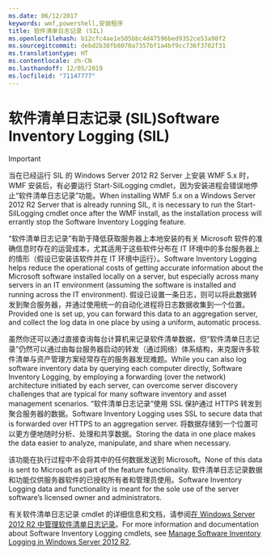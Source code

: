 ```yaml
---
ms.date: 06/12/2017
keywords: wmf,powershell,安装程序
title: 软件清单日志记录 (SIL)
ms.openlocfilehash: b12cfc4ae1e505bbc4d47596bed9352ce53a98f2
ms.sourcegitcommit: debd2b38fb8070a7357bf1a4bf9cc736f3702f31
ms.translationtype: HT
ms.contentlocale: zh-CN
ms.lasthandoff: 12/05/2019
ms.locfileid: "71147777"
---
```

# <a name="software-inventory-logging-sil"></a><span data-ttu-id="14fd4-103">软件清单日志记录 (SIL)</span><span class="sxs-lookup"><span data-stu-id="14fd4-103">Software Inventory Logging (SIL)</span></span>

> [!IMPORTANT]
> <span data-ttu-id="14fd4-104">当在已经运行 SIL 的 Windows Server 2012 R2 Server 上安装 WMF 5.x 时，WMF 安装后，有必要运行 Start-SilLogging cmdlet，因为安装进程会错误地停止“软件清单日志记录”功能。</span><span class="sxs-lookup"><span data-stu-id="14fd4-104">When installing WMF 5.x on a Windows Server 2012 R2 Server that is already running SIL, it is necessary to run the Start-SilLogging cmdlet once after the WMF install, as the installation process will errantly stop the Software Inventory Logging feature.</span></span>

<span data-ttu-id="14fd4-105">“软件清单日志记录”有助于降低获取服务器上本地安装的有关 Microsoft 软件的准确信息时存在的运营成本，尤其适用于这些软件分布在 IT 环境中的多台服务器上的情形（假设已安装该软件并在 IT 环境中运行）。</span><span class="sxs-lookup"><span data-stu-id="14fd4-105">Software Inventory Logging helps reduce the operational costs of getting accurate information about the Microsoft software installed locally on a server, but especially across many servers in an IT environment (assuming the software is installed and running across the IT environment).</span></span> <span data-ttu-id="14fd4-106">假设已设置一条日志，则可以将此数据转发到聚合服务器，并通过使用统一的自动化进程将日志数据收集到一个位置。</span><span class="sxs-lookup"><span data-stu-id="14fd4-106">Provided one is set up, you can forward this data to an aggregation server, and collect the log data in one place by using a uniform, automatic process.</span></span>

<span data-ttu-id="14fd4-107">虽然你还可以通过直接查询每台计算机来记录软件清单数据，但“软件清单日志记录”仍然可以通过由每台服务器启动的转发（通过网络）体系结构，来克服许多软件清单与资产管理方案经常存在的服务器发现难题。</span><span class="sxs-lookup"><span data-stu-id="14fd4-107">While you can also log software inventory data by querying each computer directly, Software Inventory Logging, by employing a forwarding (over the network) architecture initiated by each server, can overcome server discovery challenges that are typical for many software inventory and asset management scenarios.</span></span> <span data-ttu-id="14fd4-108">“软件清单日志记录”使用 SSL 保护通过 HTTPS 转发到聚合服务器的数据。</span><span class="sxs-lookup"><span data-stu-id="14fd4-108">Software Inventory Logging uses SSL to secure data that is forwarded over HTTPS to an aggregation server.</span></span> <span data-ttu-id="14fd4-109">将数据存储到一个位置可以更方便地随时分析、处理和共享数据。</span><span class="sxs-lookup"><span data-stu-id="14fd4-109">Storing the data in one place makes the data easier to analyze, manipulate, and share when necessary.</span></span>

<span data-ttu-id="14fd4-110">该功能在执行过程中不会将其中的任何数据发送到 Microsoft。</span><span class="sxs-lookup"><span data-stu-id="14fd4-110">None of this data is sent to Microsoft as part of the feature functionality.</span></span> <span data-ttu-id="14fd4-111">软件清单日志记录数据和功能仅供服务器软件的已授权所有者和管理员使用。</span><span class="sxs-lookup"><span data-stu-id="14fd4-111">Software Inventory Logging data and functionality is meant for the sole use of the server software’s licensed owner and administrators.</span></span>

<span data-ttu-id="14fd4-112">有关软件清单日志记录 cmdlet 的详细信息和文档，请参阅[在 Windows Server 2012 R2 中管理软件清单日志记录](/previous-versions/windows/it-pro/windows-server-2012-R2-and-2012/dn383584(v=ws.11))。</span><span class="sxs-lookup"><span data-stu-id="14fd4-112">For more information and documentation about Software Inventory Logging cmdlets, see [Manage Software Inventory Logging in Windows Server 2012 R2](/previous-versions/windows/it-pro/windows-server-2012-R2-and-2012/dn383584(v=ws.11)).</span></span>
